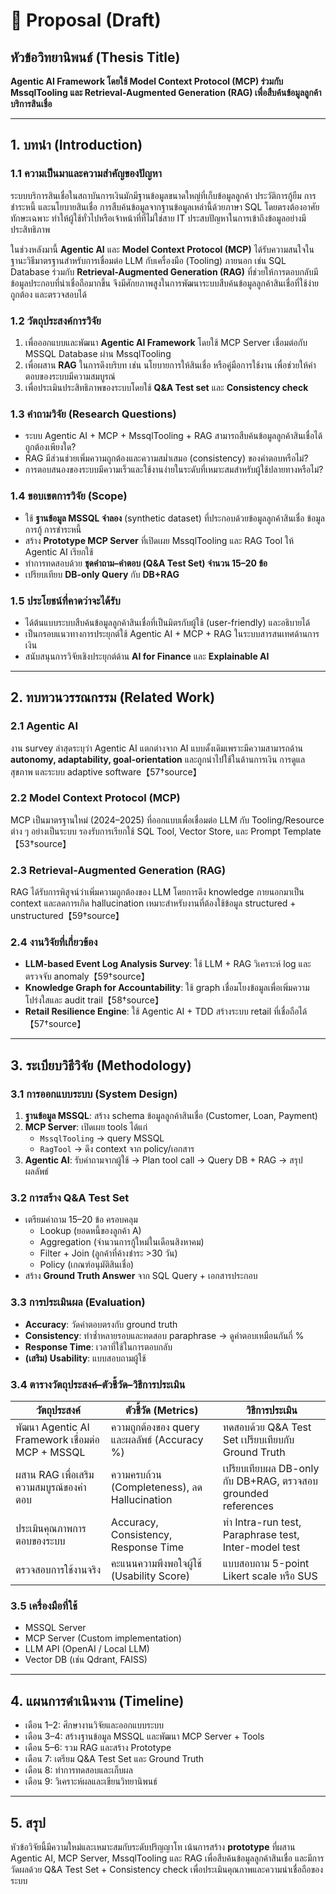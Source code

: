 # 📑 Proposal (Draft)

## หัวข้อวิทยานิพนธ์ (Thesis Title)
**Agentic AI Framework โดยใช้ Model Context Protocol (MCP) ร่วมกับ MssqlTooling และ Retrieval-Augmented Generation (RAG) เพื่อสืบค้นข้อมูลลูกค้าบริการสินเชื่อ**

---

## 1. บทนำ (Introduction)

### 1.1 ความเป็นมาและความสำคัญของปัญหา
ระบบบริการสินเชื่อในสถาบันการเงินมักมีฐานข้อมูลขนาดใหญ่ที่เก็บข้อมูลลูกค้า ประวัติการกู้ยืม การชำระหนี้ และนโยบายสินเชื่อ การสืบค้นข้อมูลจากฐานข้อมูลเหล่านี้ด้วยภาษา SQL โดยตรงต้องอาศัยทักษะเฉพาะ ทำให้ผู้ใช้ทั่วไปหรือเจ้าหน้าที่ที่ไม่ใช่สาย IT ประสบปัญหาในการเข้าถึงข้อมูลอย่างมีประสิทธิภาพ  

ในช่วงหลังมานี้ **Agentic AI** และ **Model Context Protocol (MCP)** ได้รับความสนใจในฐานะวิธีมาตรฐานสำหรับการเชื่อมต่อ LLM กับเครื่องมือ (Tooling) ภายนอก เช่น SQL Database ร่วมกับ **Retrieval-Augmented Generation (RAG)** ที่ช่วยให้การตอบกลับมีข้อมูลประกอบที่น่าเชื่อถือมากขึ้น จึงมีศักยภาพสูงในการพัฒนาระบบสืบค้นข้อมูลลูกค้าสินเชื่อที่ใช้ง่าย ถูกต้อง และตรวจสอบได้

### 1.2 วัตถุประสงค์การวิจัย
1. เพื่อออกแบบและพัฒนา **Agentic AI Framework** โดยใช้ MCP Server เชื่อมต่อกับ MSSQL Database ผ่าน MssqlTooling
2. เพื่อผสาน **RAG** ในการดึงบริบท เช่น นโยบายการให้สินเชื่อ หรือคู่มือการใช้งาน เพื่อช่วยให้คำตอบของระบบมีความสมบูรณ์
3. เพื่อประเมินประสิทธิภาพของระบบโดยใช้ **Q&A Test set** และ **Consistency check**

### 1.3 คำถามวิจัย (Research Questions)
- ระบบ Agentic AI + MCP + MssqlTooling + RAG สามารถสืบค้นข้อมูลลูกค้าสินเชื่อได้ถูกต้องเพียงใด?
- RAG มีส่วนช่วยเพิ่มความถูกต้องและความสม่ำเสมอ (consistency) ของคำตอบหรือไม่?
- การตอบสนองของระบบมีความเร็วและใช้งานง่ายในระดับที่เหมาะสมสำหรับผู้ใช้ปลายทางหรือไม่?

### 1.4 ขอบเขตการวิจัย (Scope)
- ใช้ **ฐานข้อมูล MSSQL จำลอง** (synthetic dataset) ที่ประกอบด้วยข้อมูลลูกค้าสินเชื่อ ข้อมูลการกู้ การชำระหนี้
- สร้าง **Prototype MCP Server** ที่เปิดเผย MssqlTooling และ RAG Tool ให้ Agentic AI เรียกใช้
- ทำการทดสอบด้วย **ชุดคำถาม–คำตอบ (Q&A Test Set) จำนวน 15–20 ข้อ**
- เปรียบเทียบ **DB-only Query** กับ **DB+RAG**

### 1.5 ประโยชน์ที่คาดว่าจะได้รับ
- ได้ต้นแบบระบบสืบค้นข้อมูลลูกค้าสินเชื่อที่เป็นมิตรกับผู้ใช้ (user-friendly) และอธิบายได้
- เป็นกรอบแนวทางการประยุกต์ใช้ Agentic AI + MCP + RAG ในระบบสารสนเทศด้านการเงิน
- สนับสนุนการวิจัยเชิงประยุกต์ด้าน **AI for Finance** และ **Explainable AI**

---

## 2. ทบทวนวรรณกรรม (Related Work)

### 2.1 Agentic AI
งาน survey ล่าสุดระบุว่า Agentic AI แตกต่างจาก AI แบบดั้งเดิมเพราะมีความสามารถด้าน **autonomy, adaptability, goal-orientation** และถูกนำไปใช้ในด้านการเงิน การดูแลสุขภาพ และระบบ adaptive software【57†source】

### 2.2 Model Context Protocol (MCP)
MCP เป็นมาตรฐานใหม่ (2024–2025) ที่ออกแบบเพื่อเชื่อมต่อ LLM กับ Tooling/Resource ต่าง ๆ อย่างเป็นระบบ รองรับการเรียกใช้ SQL Tool, Vector Store, และ Prompt Template【53†source】

### 2.3 Retrieval-Augmented Generation (RAG)
RAG ได้รับการพิสูจน์ว่าเพิ่มความถูกต้องของ LLM โดยการดึง knowledge ภายนอกมาเป็น context และลดการเกิด hallucination เหมาะสำหรับงานที่ต้องใช้ข้อมูล structured + unstructured【59†source】

### 2.4 งานวิจัยที่เกี่ยวข้อง
- **LLM-based Event Log Analysis Survey**: ใช้ LLM + RAG วิเคราะห์ log และตรวจจับ anomaly【59†source】
- **Knowledge Graph for Accountability**: ใช้ graph เชื่อมโยงข้อมูลเพื่อเพิ่มความโปร่งใสและ audit trail【58†source】
- **Retail Resilience Engine**: ใช้ Agentic AI + TDD สร้างระบบ retail ที่เชื่อถือได้【57†source】

---

## 3. ระเบียบวิธีวิจัย (Methodology)

### 3.1 การออกแบบระบบ (System Design)
1. **ฐานข้อมูล MSSQL**: สร้าง schema ข้อมูลลูกค้าสินเชื่อ (Customer, Loan, Payment)
2. **MCP Server**: เปิดเผย tools ได้แก่
   - `MssqlTooling` → query MSSQL
   - `RagTool` → ดึง context จาก policy/เอกสาร
3. **Agentic AI**: รับคำถามจากผู้ใช้ → Plan tool call → Query DB + RAG → สรุปผลลัพธ์

### 3.2 การสร้าง Q&A Test Set
- เตรียมคำถาม 15–20 ข้อ ครอบคลุม
  - Lookup (ยอดหนี้ของลูกค้า A)
  - Aggregation (จำนวนการกู้ใหม่ในเดือนสิงหาคม)
  - Filter + Join (ลูกค้าที่ค้างชำระ >30 วัน)
  - Policy (เกณฑ์อนุมัติสินเชื่อ)
- สร้าง **Ground Truth Answer** จาก SQL Query + เอกสารประกอบ

### 3.3 การประเมินผล (Evaluation)
- **Accuracy**: วัดคำตอบตรงกับ ground truth
- **Consistency**: ทำซ้ำหลายรอบและทดสอบ paraphrase → ดูคำตอบเหมือนกันกี่ %
- **Response Time**: เวลาที่ใช้ในการตอบกลับ
- **(เสริม) Usability**: แบบสอบถามผู้ใช้

### 3.4 ตารางวัตถุประสงค์–ตัวชี้วัด–วิธีการประเมิน

| วัตถุประสงค์ | ตัวชี้วัด (Metrics) | วิธีการประเมิน |
|---------------|----------------------|------------------|
| พัฒนา Agentic AI Framework เชื่อมต่อ MCP + MSSQL | ความถูกต้องของ query และผลลัพธ์ (Accuracy %) | ทดสอบด้วย Q&A Test Set เปรียบเทียบกับ Ground Truth |
| ผสาน RAG เพื่อเสริมความสมบูรณ์ของคำตอบ | ความครบถ้วน (Completeness), ลด Hallucination | เปรียบเทียบผล DB-only กับ DB+RAG, ตรวจสอบ grounded references |
| ประเมินคุณภาพการตอบของระบบ | Accuracy, Consistency, Response Time | ทำ Intra-run test, Paraphrase test, Inter-model test |
| ตรวจสอบการใช้งานจริง | คะแนนความพึงพอใจผู้ใช้ (Usability Score) | แบบสอบถาม 5-point Likert scale หรือ SUS |

### 3.5 เครื่องมือที่ใช้
- MSSQL Server
- MCP Server (Custom implementation)
- LLM API (OpenAI / Local LLM)
- Vector DB (เช่น Qdrant, FAISS)

---

## 4. แผนการดำเนินงาน (Timeline)
- เดือน 1–2: ศึกษางานวิจัยและออกแบบระบบ
- เดือน 3–4: สร้างฐานข้อมูล MSSQL และพัฒนา MCP Server + Tools
- เดือน 5–6: รวม RAG และสร้าง Prototype
- เดือน 7: เตรียม Q&A Test Set และ Ground Truth
- เดือน 8: ทำการทดสอบและเก็บผล
- เดือน 9: วิเคราะห์ผลและเขียนวิทยานิพนธ์

---

## 5. สรุป
หัวข้อวิจัยนี้มีความใหม่และเหมาะสมกับระดับปริญญาโท เน้นการสร้าง **prototype** ที่ผสาน Agentic AI, MCP Server, MssqlTooling และ RAG เพื่อสืบค้นข้อมูลลูกค้าสินเชื่อ และมีการวัดผลด้วย Q&A Test Set + Consistency check เพื่อประเมินคุณภาพและความน่าเชื่อถือของระบบ

